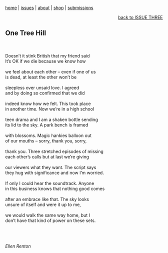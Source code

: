 [home](index.md) | [issues](issues.md) | [about](about.md) | [shop](shop.md)  |  [submissions](submit.md)

<div align="right">
  <a href="issuethree.html">back to ISSUE THREE</a>
</div>

## One Tree Hill
<br>
<br>
Doesn’t it stink British that my friend said <br>
It’s OK if we die because we know how<br>
<br>
we feel about each other – even if one of us <br>
is dead, at least the other won’t be<br>
<br>
sleepless over unsaid love. I agreed <br>
and by doing so confirmed that we did<br>
<br>
indeed know how we felt. This took place <br>
in another time. Now we’re in a high school<br>
<br>
teen drama and I am a shaken bottle sending <br>
its lid to the sky. A park bench is framed<br>
<br>
with blossoms. Magic hankies balloon out <br>
of our mouths – sorry, thank you, sorry,<br>
<br>
thank you. Three stretched episodes of missing <br>
each other’s calls but at last we’re giving<br>
<br>
our viewers what they want. The script says <br>
they hug with significance and now I’m worried.<br>
<br>
If only I could hear the soundtrack. Anyone<br>
in this business knows that nothing good comes<br>
<br>
after an embrace like that. The sky looks <br>
unsure of itself and were it up to me,<br>
<br>
we would walk the same way home, but I <br>
don’t have that kind of power on these sets.<br>
<br>
<br>
<br>

*Ellen Renton*
